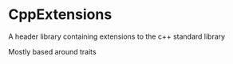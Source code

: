 # CppExtensions

A header library containing extensions to the c++ standard library

Mostly based around traits
